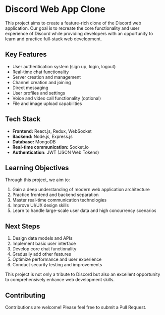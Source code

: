 
# Discord Web App Clone

This project aims to create a feature-rich clone of the Discord web application. Our goal is to recreate the core functionality and user experience of Discord while providing developers with an opportunity to learn and practice full-stack web development.

## Key Features

-   User authentication system (sign up, login, logout)
-   Real-time chat functionality
-   Server creation and management
-   Channel creation and joining
-   Direct messaging
-   User profiles and settings
-   Voice and video call functionality (optional)
-   File and image upload capabilities

## Tech Stack

-   **Frontend:** React.js, Redux, WebSocket
-   **Backend:** Node.js, Express.js
-   **Database:** MongoDB
-   **Real-time communication:** Socket.io
-   **Authentication:** JWT (JSON Web Tokens)

## Learning Objectives

Through this project, we aim to:

1.  Gain a deep understanding of modern web application architecture
2.  Practice frontend and backend separation
3.  Master real-time communication technologies
4.  Improve UI/UX design skills
5.  Learn to handle large-scale user data and high concurrency scenarios

## Next Steps

1.  Design data models and APIs
2.  Implement basic user interface
3.  Develop core chat functionality
4.  Gradually add other features
5.  Optimize performance and user experience
6.  Conduct security testing and improvements

This project is not only a tribute to Discord but also an excellent opportunity to comprehensively enhance web development skills.

## Contributing

Contributions are welcome! Please feel free to submit a Pull Request.